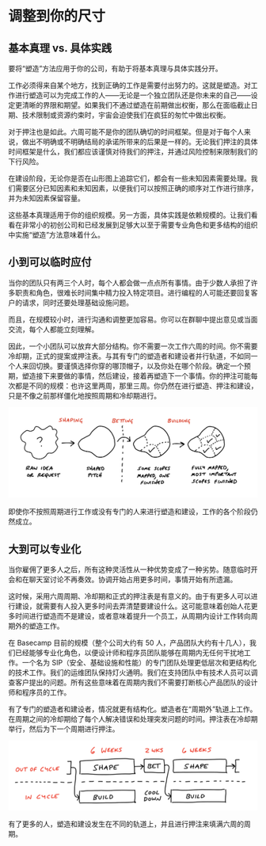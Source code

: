 # 调整到你的尺寸

## 基本真理 vs. 具体实践

要将“塑造”方法应用于你的公司，有助于将基本真理与具体实践分开。

工作必须得来自某个地方，找到正确的工作是需要付出努力的。这就是塑造。对工作进行塑造可以为完成工作的人——无论是一个独立团队还是你未来的自己——设定更清晰的界限和期望。如果我们不通过塑造在前期做出权衡，那么在面临截止日期、技术限制或资源约束时，宇宙会迫使我们在疯狂的匆忙中做出权衡。

对于押注也是如此。六周可能不是你的团队确切的时间框架。但是对于每个人来说，做出不明确或不明确结局的承诺所带来的后果是一样的。无论我们押注的具体时间框架是什么，我们都应该谨慎对待我们的押注，并通过风险控制来限制我们的下行风险。

在建设阶段，无论你是否在山形图上追踪它们，都会有一些未知因素需要处理。我们需要区分已知因素和未知因素，以便我们可以按照正确的顺序对工作进行排序，并为未知因素保留容量。

这些基本真理适用于你的组织规模。另一方面，具体实践是依赖规模的。让我们看看在非常小的初创公司和已经发展到足够大以至于需要专业角色和更多结构的组织中实施“塑造”方法意味着什么。

## 小到可以临时应付

当你的团队只有两三个人时，每个人都会做一点点所有事情。由于少数人承担了许多职责和角色，很难长时间集中精力投入特定项目。进行编程的人可能还要回复客户的请求，同时还要处理基础设施问题。

而且，在规模较小时，进行沟通和调整更加容易。你可以在群聊中提出意见或当面交流，每个人都能立刻理解。

因此，一个小团队可以放弃大部分结构。你不需要一次工作六周的时间。你不需要冷却期，正式的提案或押注表。与其有专门的塑造者和建设者并行轨道，不如同一个人来回切换。要谨慎选择你穿的哪顶帽子，以及你处在哪个阶段。确定一个预期，塑造接下来要做的事情，然后建设，接着再塑造下一个事情。你的押注可能每次都是不同的规模：也许这里两周，那里三周。你仍然在进行塑造、押注和建设，只是不像之前那样僵化地按照周期和冷却期进行。

![图表描述工作如何在四个阶段中转变。首先，工作就像一个带有问号的云。它标注为：原始想法或请求。然后，工作获得了一个明确的轮廓，内部是空的。标注为：塑造提案。一个垂直的虚线分隔了下一个阶段，上面一个卷曲的箭头标注为：押注。然后，明确的轮廓内部得到了一些虚线边界，以表示范围。其中一个被勾选了。最后，内部被划分为多个范围，其中许多已完成。](/assets/phases_of_work.png)

即使你不按照周期进行工作或没有专门的人来进行塑造和建设，工作的各个阶段仍然成立。

## 大到可以专业化

当你雇佣了更多人之后，所有这种灵活性从一种优势变成了一种劣势。随意临时开会和在聊天室讨论不再奏效。协调开始占用更多时间，事情开始有所遗漏。

这时候，采用六周周期、冷却期和正式的押注表是有意义的。由于有更多人可以进行建设，就需要有人投入更多时间去弄清楚要建设什么。这可能意味着创始人花更多时间进行塑造而不是建设，或者意味着提升一个员工，从周期内设计工作转向周期外的塑造工作。

在 Basecamp 目前的规模（整个公司大约有 50 人，产品团队大约有十几人），我们已经能够专业化角色，以便设计师和程序员团队能够在周期内无任何干扰地工作。一个名为 SIP（安全、基础设施和性能）的专门团队处理更低层次和更结构化的技术工作。我们的运维团队保持灯火通明。我们在支持团队中有技术人员可以调查客户提出的问题。所有这些意味着在周期内我们不需要打断核心产品团队的设计师和程序员的工作。

有了专门的塑造者和建设者，情况就更有结构化。塑造者在“周期外”轨道上工作。在周期之间的冷却期给了每个人解决错误和处理突发问题的时间。押注表在冷却期举行，然后为下一个周期进行押注。

![图表描述两个轨道以及同时发生的事情。一个水平虚线标记了两个轨道之间的边界。上面的轨道标注为：周期外，下面的轨道标注为：周期内。这些轨道垂直地被时间块划分：一个六周时间块后是一个两周时间块，然后是另一个六周时间块，以此类推。箭头从“塑造”方框标注在周期外的轨道的六周时间块，指向在两周时间块中的“押注”方框。从“押注”方框下降到下方轨道，并指向下一个六周时间块中的“建设”方框。在建设时间块之间，两周的间隙标注为：冷却期。](/assets/two_tracks.png)

有了更多的人，塑造和建设发生在不同的轨道上，并且进行押注来填满六周的周期。
